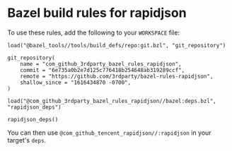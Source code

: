 # Bazel build rules for rapidjson

To use these rules, add the following to your `WORKSPACE` file:

```bazel
load("@bazel_tools//tools/build_defs/repo:git.bzl", "git_repository")

git_repository(
    name = "com_github_3rdparty_bazel_rules_rapidjson",
    commit = "6e735a0b2e7d125c776418b254648ab319289ccf",
    remote = "https://github.com/3rdparty/bazel-rules-rapidjson",
    shallow_since = "1616434870 -0700",
)

load("@com_github_3rdparty_bazel_rules_rapidjson//bazel:deps.bzl", "rapidjson_deps")

rapidjson_deps()
```

You can then use `@com_github_tencent_rapidjson//:rapidjson` in your target's `deps`.
